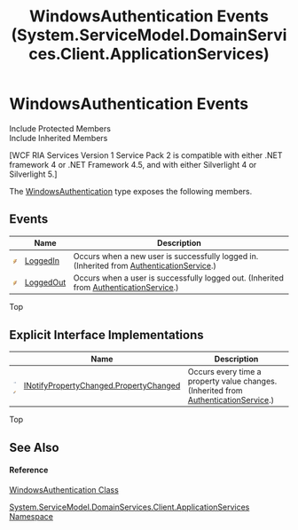 ﻿---
title: WindowsAuthentication Events (System.ServiceModel.DomainServices.Client.ApplicationServices)
TOCTitle: WindowsAuthentication Events
ms:assetid: Events.T:System.ServiceModel.DomainServices.Client.ApplicationServices.WindowsAuthentication
ms:mtpsurl: https://msdn.microsoft.com/en-us/library/system.servicemodel.domainservices.client.applicationservices.windowsauthentication_events(v=VS.91)
ms:contentKeyID: 28898976
ms.date: 01/27/2012
mtps_version: v=VS.91
---

# WindowsAuthentication Events

Include Protected Members  
Include Inherited Members  

\[WCF RIA Services Version 1 Service Pack 2 is compatible with either .NET framework 4 or .NET Framework 4.5, and with either Silverlight 4 or Silverlight 5.\]

The [WindowsAuthentication](ff457780\(v=vs.91\).md) type exposes the following members.

## Events

<table>
<thead>
<tr class="header">
<th> </th>
<th>Name</th>
<th>Description</th>
</tr>
</thead>
<tbody>
<tr class="odd">
<td><img src="images\Ff423227.pubevent(en-us,VS.91).gif" title="Public event" alt="Public event" /></td>
<td><a href="ff457920(v=vs.91).md">LoggedIn</a></td>
<td>Occurs when a new user is successfully logged in. (Inherited from <a href="ff457927(v=vs.91).md">AuthenticationService</a>.)</td>
</tr>
<tr class="even">
<td><img src="images\Ff423227.pubevent(en-us,VS.91).gif" title="Public event" alt="Public event" /></td>
<td><a href="ff457972(v=vs.91).md">LoggedOut</a></td>
<td>Occurs when a user is successfully logged out. (Inherited from <a href="ff457927(v=vs.91).md">AuthenticationService</a>.)</td>
</tr>
</tbody>
</table>

Top

## Explicit Interface Implementations

<table>
<thead>
<tr class="header">
<th> </th>
<th>Name</th>
<th>Description</th>
</tr>
</thead>
<tbody>
<tr class="odd">
<td><img src="images\Ff422600.pubinterface(en-us,VS.91).gif" title="Explicit interface implemetation" alt="Explicit interface implemetation" /><img src="images\Gg277298.privevent(en-us,VS.91).gif" title="Private event" alt="Private event" /></td>
<td><a href="ff457761(v=vs.91).md">INotifyPropertyChanged.PropertyChanged</a></td>
<td>Occurs every time a property value changes. (Inherited from <a href="ff457927(v=vs.91).md">AuthenticationService</a>.)</td>
</tr>
</tbody>
</table>

Top

## See Also

#### Reference

[WindowsAuthentication Class](ff457780\(v=vs.91\).md)

[System.ServiceModel.DomainServices.Client.ApplicationServices Namespace](ff457765\(v=vs.91\).md)

